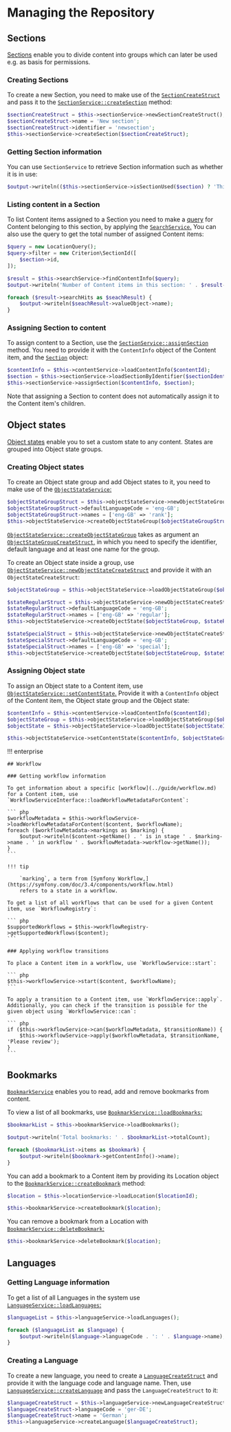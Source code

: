 # Managing the Repository

## Sections

[Sections](../guide/admin_panel.md#sections) enable you to divide content into groups
which can later be used e.g. as basis for permissions.

### Creating Sections

To create a new Section, you need to make use of the [`SectionCreateStruct`](https://github.com/ezsystems/ezpublish-kernel/blob/v7.5.5/eZ/Publish/API/Repository/Values/Content/SectionCreateStruct.php)
and pass it to the [`SectionService::createSection`](https://github.com/ezsystems/ezpublish-kernel/blob/v7.5.5/eZ/Publish/API/Repository/SectionService.php#L32) method:

``` php 
$sectionCreateStruct = $this->sectionService->newSectionCreateStruct();
$sectionCreateStruct->name = 'New section';
$sectionCreateStruct->identifier = 'newsection';
$this->sectionService->createSection($sectionCreateStruct);
```

### Getting Section information

You can use `SectionService` to retrieve Section information such as whether it is in use:

``` php
$output->writeln(($this->sectionService->isSectionUsed($section) ? 'This section is in use.' : 'This section is not in use.'));
```

### Listing content in a Section

To list Content items assigned to a Section you need to make a [query](public_php_api_search.md)
for Content belonging to this section, by applying the [`SearchService`.](https://github.com/ezsystems/ezpublish-kernel/blob/v7.5.5/eZ/Publish/API/Repository/SearchService.php)
You can also use the query to get the total number of assigned Content items:

``` php
$query = new LocationQuery();
$query->filter = new Criterion\SectionId([
    $section->id,
]);

$result = $this->searchService->findContentInfo($query);
$output->writeln('Number of Content items in this section: ' . $result->totalCount);

foreach ($result->searchHits as $seachResult) {
    $output->writeln($seachResult->valueObject->name);
}
```

### Assigning Section to content

To assign content to a Section, use the [`SectionService::assignSection`](https://github.com/ezsystems/ezpublish-kernel/blob/v7.5.5/eZ/Publish/API/Repository/SectionService.php#L111) method.
You need to provide it with the `ContentInfo` object of the Content item,
and the [`Section`](https://github.com/ezsystems/ezpublish-kernel/blob/v7.5.5/eZ/Publish/API/Repository/Values/Content/Section.php) object:

``` php
$contentInfo = $this->contentService->loadContentInfo($contentId);
$section = $this->sectionService->loadSectionByIdentifier($sectionIdentifier);
$this->sectionService->assignSection($contentInfo, $section);
```

Note that assigning a Section to content does not automatically assign it to the Content item's children.

## Object states

[Object states](../guide/admin_panel.md#object-states)  enable you to set a custom state to any content.
States are grouped into Object state groups.

### Creating Object states

To create an Object state group and add Object states to it,
you need to make use of the [`ObjectStateService`:](https://github.com/ezsystems/ezpublish-kernel/blob/v7.5.5/eZ/Publish/API/Repository/ObjectStateService.php)

``` php
$objectStateGroupStruct = $this->objectStateService->newObjectStateGroupCreateStruct('rank');
$objectStateGroupStruct->defaultLanguageCode = 'eng-GB';
$objectStateGroupStruct->names = ['eng-GB' => 'rank'];
$this->objectStateService->createObjectStateGroup($objectStateGroupStruct);
```

[`ObjectStateService::createObjectStateGroup`](https://github.com/ezsystems/ezpublish-kernel/blob/v7.5.5/eZ/Publish/API/Repository/ObjectStateService.php#L36)
takes as argument an [`ObjectStateGroupCreateStruct`,](https://github.com/ezsystems/ezpublish-kernel/blob/v7.5.5/eZ/Publish/API/Repository/Values/ObjectState/ObjectStateGroupCreateStruct.php)
in which you need to specify the identifier, default language and at least one name for the group.

To create an Object state inside a group,
use [`ObjectStateService::newObjectStateCreateStruct`](https://github.com/ezsystems/ezpublish-kernel/blob/v7.5.5/eZ/Publish/API/Repository/ObjectStateService.php#L210)
and provide it with an `ObjectStateCreateStruct`:

``` php
$objectStateGroup = $this->objectStateService->loadObjectStateGroup($objectStateGroupId);

$stateRegularStruct = $this->objectStateService->newObjectStateCreateStruct('regular');
$stateRegularStruct->defaultLanguageCode = 'eng-GB';
$stateRegularStruct->names = ['eng-GB' => 'regular'];
$this->objectStateService->createObjectState($objectStateGroup, $stateRegularStruct);

$stateSpecialStruct = $this->objectStateService->newObjectStateCreateStruct('special');
$stateSpecialStruct->defaultLanguageCode = 'eng-GB';
$stateSpecialStruct->names = ['eng-GB' => 'special'];
$this->objectStateService->createObjectState($objectStateGroup, $stateSpecialStruct);
```

### Assigning Object state

To assign an Object state to a Content item,
use [`ObjectStateService::setContentState`.](https://github.com/ezsystems/ezpublish-kernel/blob/v7.5.5/eZ/Publish/API/Repository/ObjectStateService.php#L164)
Provide it with a `ContentInfo` object of the Content item, the Object state group and the Object state:

``` php
$contentInfo = $this->contentService->loadContentInfo($contentId);
$objectStateGroup = $this->objectStateService->loadObjectStateGroup($objectStateGroupId);
$objectState = $this->objectStateService->loadObjectState($objectStateId);

$this->objectStateService->setContentState($contentInfo, $objectStateGroup, $objectState);
```

!!! enterprise

    ## Workflow

    ### Getting workflow information

    To get information about a specific [workflow](../guide/workflow.md) for a Content item, use `WorkflowServiceInterface::loadWorkflowMetadataForContent`:

    ``` php
    $workflowMetadata = $this->workflowService->loadWorkflowMetadataForContent($content, $workflowName);
    foreach ($workflowMetadata->markings as $marking) {
        $output->writeln($content->getName() . ' is in stage ' . $marking->name . ' in workflow ' . $workflowMetadata->workflow->getName());
    }
    ```

    !!! tip

        `marking`, a term from [Symfony Workflow,](https://symfony.com/doc/3.4/components/workflow.html)
        refers to a state in a workflow.

    To get a list of all workflows that can be used for a given Content item, use `WorkflowRegistry`:

    ``` php
    $supportedWorkflows = $this->workflowRegistry->getSupportedWorkflows($content);
    ```

    ### Applying workflow transitions

    To place a Content item in a workflow, use `WorkflowService::start`:

    ``` php
    $this->workflowService->start($content, $workflowName);
    ```

    To apply a transition to a Content item, use `WorkflowService::apply`.
    Additionally, you can check if the transition is possible for the given object using `WorkflowService::can`:

    ``` php
    if ($this->workflowService->can($workflowMetadata, $transitionName)) {
        $this->workflowService->apply($workflowMetadata, $transitionName, 'Please review');
    }
    ```

## Bookmarks

[`BookmarkService`](https://github.com/ezsystems/ezpublish-kernel/blob/v7.5.5/eZ/Publish/API/Repository/BookmarkService.php)
enables you to read, add and remove bookmarks from content.

To view a list of all bookmarks, use [`BookmarkService::loadBookmarks`:](https://github.com/ezsystems/ezpublish-kernel/blob/v7.5.5/eZ/Publish/API/Repository/BookmarkService.php#L54)

``` php
$bookmarkList = $this->bookmarkService->loadBookmarks();

$output->writeln('Total bookmarks: ' . $bookmarkList->totalCount);

foreach ($bookmarkList->items as $bookmark) {
    $output->writeln($bookmark->getContentInfo()->name);
}
```

You can add a bookmark to a Content item by providing its Location object
to the [`BookmarkService::createBookmark`](https://github.com/ezsystems/ezpublish-kernel/blob/v7.5.5/eZ/Publish/API/Repository/BookmarkService.php#L31) method:

``` php
$location = $this->locationService->loadLocation($locationId);

$this->bookmarkService->createBookmark($location);
```

You can remove a bookmark from a Location with [`BookmarkService::deleteBookmark`:](https://github.com/ezsystems/ezpublish-kernel/blob/v7.5.5/eZ/Publish/API/Repository/BookmarkService.php#L42)

``` php
$this->bookmarkService->deleteBookmark($location);
```

## Languages

### Getting Language information

To get a list of all Languages in the system use [`LanguageService::loadLanguages`:](https://github.com/ezsystems/ezpublish-kernel/blob/v7.5.5/eZ/Publish/API/Repository/LanguageService.php#L81)

``` php
$languageList = $this->languageService->loadLanguages();

foreach ($languageList as $language) {
    $output->writeln($language->languageCode . ': ' . $language->name);
}
```

### Creating a Language

To create a new language, you need to create a [`LanguageCreateStruct`](https://github.com/ezsystems/ezpublish-kernel/blob/v7.5.5/eZ/Publish/API/Repository/Values/Content/LanguageCreateStruct.php)
and provide it with the language code and language name.
Then, use [`LanguageService::createLanguage`](https://github.com/ezsystems/ezpublish-kernel/blob/v7.5.5/eZ/Publish/API/Repository/LanguageService.php#L29) and pass the `LanguageCreateStruct` to it:

``` php
$languageCreateStruct = $this->languageService->newLanguageCreateStruct();
$languageCreateStruct->languageCode = 'ger-DE';
$languageCreateStruct->name = 'German';
$this->languageService->createLanguage($languageCreateStruct);
```
